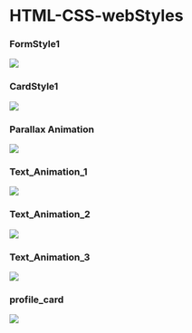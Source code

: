 # HTML-CSS-webStyles

### FormStyle1
<image src="/ScreenShots/Screenshot 1.png"/>

### CardStyle1
<image src="/ScreenShots/Screenshot 2.png"/>

### Parallax Animation
<image src="/ScreenShots/Screenshot 5.png"/>

### Text_Animation_1
<image src="/ScreenShots/Screenshot 4.png"/>

### Text_Animation_2
<image src="/ScreenShots/Screenshot 3.png"/>

### Text_Animation_3
<image src="/ScreenShots/Screenshot6.png"/>

### profile_card
<image src="/Profile card/Screenshot (618).png"/>
